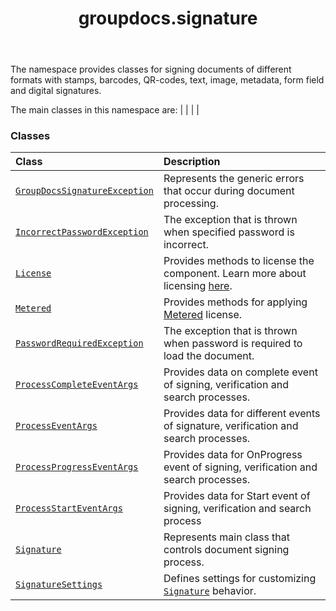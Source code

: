 ﻿---
title: groupdocs.signature
second_title: GroupDocs.Signature for Python via .NET API References
description: 
type: docs
url: /python-net/groupdocs.signature/
is_root: false
weight: 10
---

The namespace provides classes for signing documents of different formats with stamps, barcodes, QR-codes, text, image, metadata, form field and digital signatures.







The main classes in this namespace are:
|
|
 |
 |

### Classes
| Class | Description |
| :- | :- |
| [`GroupDocsSignatureException`](/signature/python-net/groupdocs.signature/groupdocssignatureexception) | Represents the generic errors that occur during document processing. |
| [`IncorrectPasswordException`](/signature/python-net/groupdocs.signature/incorrectpasswordexception) | The exception that is thrown when specified password is incorrect. |
| [`License`](/signature/python-net/groupdocs.signature/license) | Provides methods to license the component. Learn more about licensing [here](https://purchase.groupdocs.com/faqs/licensing). |
| [`Metered`](/signature/python-net/groupdocs.signature/metered) | Provides methods for applying [Metered](https://purchase.groupdocs.com/faqs/licensing/metered) license. |
| [`PasswordRequiredException`](/signature/python-net/groupdocs.signature/passwordrequiredexception) | The exception that is thrown when password is required to load the document. |
| [`ProcessCompleteEventArgs`](/signature/python-net/groupdocs.signature/processcompleteeventargs) | Provides data on complete event of signing, verification and search processes. |
| [`ProcessEventArgs`](/signature/python-net/groupdocs.signature/processeventargs) | Provides data for different events of signature, verification and search processes. |
| [`ProcessProgressEventArgs`](/signature/python-net/groupdocs.signature/processprogresseventargs) | Provides data for OnProgress event of signing, verification and search processes. |
| [`ProcessStartEventArgs`](/signature/python-net/groupdocs.signature/processstarteventargs) | Provides data for Start event of signing, verification and search process |
| [`Signature`](/signature/python-net/groupdocs.signature/signature) | Represents main class that controls document signing process. |
| [`SignatureSettings`](/signature/python-net/groupdocs.signature/signaturesettings) | Defines settings for customizing [`Signature`](/signature/python-net/groupdocs.signature/signature) behavior. |



